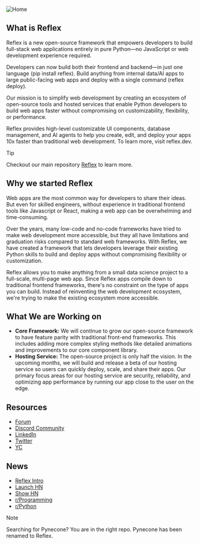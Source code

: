 ![Home](https://github.com/user-attachments/assets/74e98f91-3bb1-4cbb-abf8-ccd23ea8fb72)

## What is Reflex

Reflex is a new open-source framework that empowers developers to build full-stack web applications entirely in pure Python—no JavaScript or web development experience required.

Developers can now build both their frontend and backend—in just one language (pip install reflex). Build anything from internal data/AI apps to large public-facing web apps and deploy with a single command (reflex deploy).

Our mission is to simplify web development by creating an ecosystem of open-source tools and hosted services that enable Python developers to build web apps faster without compromising on customizability, flexibility, or performance.

Reflex provides high-level customizable UI components, database management, and AI agents to help you create, edit, and deploy your apps 10x faster than traditional web development. To learn more, visit reflex.dev.
 
> [!TIP]
> Checkout our main repository [Reflex](https://github.com/pynecone-io/reflex) to learn more.



## Why we started Reflex

Web apps are the most common way for developers to share their ideas. But even for skilled engineers, without experience in traditional frontend tools like Javascript or React, making a web app can be overwhelming and time-consuming.

Over the years, many low-code and no-code frameworks have tried to make web development more accessible, but they all have limitations and graduation risks compared to standard web frameworks. With Reflex, we have created a framework that lets developers leverage their existing Python skills to build and deploy apps without compromising flexibility or customization.

Reflex allows you to make anything from a small data science project to a full-scale, multi-page web app. Since Reflex apps compile down to traditional frontend frameworks, there's no constraint on the type of apps you can build. Instead of reinventing the web development ecosystem, we're trying to make the existing ecosystem more accessible.

## What We are Working on

- **Core Framework:** We will continue to grow our open-source framework to have feature parity with traditional front-end frameworks. This includes adding more complex styling methods like detailed animations and improvements to our core component library.
- **Hosting Service:** The open-source project is only half the vision. In the upcoming months, we will build and release a beta of our hosting service so users can quickly deploy, scale, and share their apps. Our primary focus areas for our hosting service are security, reliability, and optimizing app performance by running our app close to the user on the edge.


## Resources 
- [Forum](https://forum.reflex.dev)
- [Discord Community](https://discord.gg/T5WSbC2YtQ)
- [LinkedIn](https://www.linkedin.com/company/reflex-dev/)
- [Twitter](https://twitter.com/getreflex)
- [YC](https://www.ycombinator.com/companies/reflex)

## News
- [Reflex Intro](https://www.google.com/url?sa=t&source=web&rct=j&opi=89978449&url=https://www.youtube.com/watch%3Fv%3DITOZkzjtjUA&ved=2ahUKEwiB_efkvLSIAxWCDjQIHTsjAZoQtwJ6BAgOEAI&usg=AOvVaw0ehFF0YLeHdDmJwHNX8aax)
- [Launch HN](https://news.ycombinator.com/item?id=35136827)
- [Show HN](https://news.ycombinator.com/item?id=33922754)
- [r/Programming](https://www.reddit.com/r/programming/comments/zh0uov/i_made_a_way_to_build_web_apps_in_pure_python/)
- [r/Python](https://www.reddit.com/r/Python/comments/zh0pmy/pynecone_web_apps_in_pure_python/)

> [!NOTE]  
> Searching for Pynecone? You are in the right repo. Pynecone has been renamed to Reflex. 
